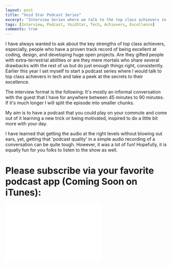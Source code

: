 ```yaml
---
layout: post
title: "Void Star Podcast Series"
excerpt: "Interview Series where we talk to the top class achievers in tech"
tags: [Interview, Podcast, VoidStar, Tech, Achievers, Excellence]
comments: true
---
```


I have always wanted to ask about the key strengths of top class achievers, especially, people who have a proven track record of being excellent at coding, design, and developing huge open projects. Are they gifted people with extra-terrestrial abilities or are they mere mortals who share several drawbacks with the rest of us but do just enough things right, consistently.
Earlier this year I set myself to start a podcast series where I would talk to top class achievers in tech and take a peek at the secrets to their excellence.

The interview format is the following:
It's mostly an informal conversation with the guest that I have for anywhere between 45 minutes to 90 minutes. If it's much longer I will split the episode into smaller chunks.

My aim is to have a podcast that you could play on your commute and come out of it learning a new trick or being motivated, inspired to do a little bit more with your day.

I have learned that getting the audio at the right levels without blowing out ears, yet, getting that 'podcast quality' in a simple audio recording of a conversation can be quite tough. However, it was a lot of fun! Hopefully, it is equally fun for you folks to listen to the show as well.

# Please subscribe via your favorite podcast app (Coming Soon on iTunes):

<div>
<iframe scrolling=”no” frameborder=”0” style=”width:300px;height:180px;border:0;overflow:hidden;” width=”300” height=”180” src=”http://app.stitcher.com/widget/f/162759></iframe>
<!--iframe scrolling="no" frameborder="0" style="width:720px;height:360px;border:0;overflow:hidden;" width="720" height="360" src="https://app.stitcher.com/splayer/f/162759?el=1&refid=stpr"></iframe-->
</div>
